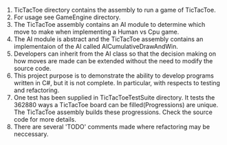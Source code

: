 1. TicTacToe directory contains the assembly to run a game of TicTacToe. 
2. For usage see GameEngine directory.
3. The TicTacToe assembly contains an AI module to determine which move to make when implementing a Human vs Cpu game.
4. The AI module is abstract and the TicTacToe assembly contains an implementaion of the AI called AICumulativeDrawAndWin.
5. Developers can inherit from the AI class so that the decision making on how moves are made can be extended without the need to modify the source code.
6. This project purpose is to demonstrate the ability to develop programs written in C#, but it is not complete. In particular, with respects to testing and refactoring.
7. One test has been supplied in TicTacToeTestSuite directory. It tests the 362880 ways a TicTacToe board can be filled(Progressions) are unique. The TicTacToe assembly builds these progressions. Check the source code for more details.
8. There are several 'TODO' comments made where refactoring may be neccessary.
